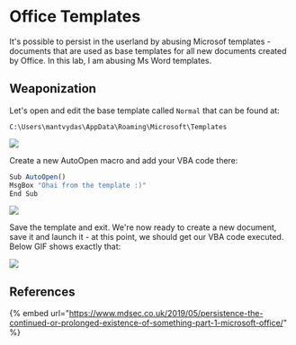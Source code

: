 # Office Templates

It's possible to persist in the userland by abusing Microsof templates - documents that are used as base templates for all new documents created by Office. In this lab, I am abusing Ms Word templates.

## Weaponization

Let's open and edit the base template called `Normal` that can be found at:

```
C:\Users\mantvydas\AppData\Roaming\Microsoft\Templates
```

![](../../.gitbook/assets/annotation-2019-06-23-120121.png)

Create a new AutoOpen macro and add your VBA code there:

```javascript
Sub AutoOpen()
MsgBox "Ohai from the template :)"
End Sub
```

![](../../.gitbook/assets/annotation-2019-06-23-120805.png)

Save the template and exit. We're now ready to create a new document, save it and launch it - at this point, we should get our VBA code executed. Below GIF shows exactly that:

![](../../.gitbook/assets/word-template.gif)

## References

{% embed url="https://www.mdsec.co.uk/2019/05/persistence-the-continued-or-prolonged-existence-of-something-part-1-microsoft-office/" %}
